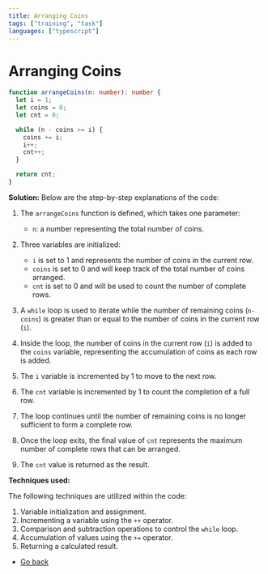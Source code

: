 ```yaml
---
title: Arranging Coins
tags: ["training", "task"]
languages: ["typescript"]
---
```


# Arranging Coins

```typescript
function arrangeCoins(n: number): number {
  let i = 1;
  let coins = 0;
  let cnt = 0;

  while (n - coins >= i) {
    coins += i;
    i++;
    cnt++;
  }

  return cnt;
}
```

**Solution:**
Below are the step-by-step explanations of the code:

1. The `arrangeCoins` function is defined, which takes one parameter:

   - `n`: a number representing the total number of coins.

2. Three variables are initialized:

   - `i` is set to 1 and represents the number of coins in the current row.
   - `coins` is set to 0 and will keep track of the total number of coins arranged.
   - `cnt` is set to 0 and will be used to count the number of complete rows.

3. A `while` loop is used to iterate while the number of remaining coins (`n-coins`) is greater than or equal to the number of coins in the current row (`i`).

4. Inside the loop, the number of coins in the current row (`i`) is added to the `coins` variable, representing the accumulation of coins as each row is added.

5. The `i` variable is incremented by 1 to move to the next row.

6. The `cnt` variable is incremented by 1 to count the completion of a full row.

7. The loop continues until the number of remaining coins is no longer sufficient to form a complete row.

8. Once the loop exits, the final value of `cnt` represents the maximum number of complete rows that can be arranged.

9. The `cnt` value is returned as the result.

**Techniques used:**

The following techniques are utilized within the code:

1. Variable initialization and assignment.
2. Incrementing a variable using the `++` operator.
3. Comparison and subtraction operations to control the `while` loop.
4. Accumulation of values using the `+=` operator.
5. Returning a calculated result.

- [Go back](../readme.md)
